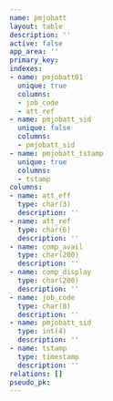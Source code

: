 ```yaml
---
name: pmjobatt
layout: table
description: ''
active: false
app_area: ''
primary_key: 
indexes:
- name: pmjobatt01
  unique: true
  columns:
  - job_code
  - att_ref
- name: pmjobatt_sid
  unique: false
  columns:
  - pmjobatt_sid
- name: pmjobatt_tstamp
  unique: true
  columns:
  - tstamp
columns:
- name: att_eff
  type: char(3)
  description: ''
- name: att_ref
  type: char(6)
  description: ''
- name: comp_avail
  type: char(200)
  description: ''
- name: comp_display
  type: char(200)
  description: ''
- name: job_code
  type: char(8)
  description: ''
- name: pmjobatt_sid
  type: int(4)
  description: ''
- name: tstamp
  type: timestamp
  description: ''
relations: []
pseudo_pk: 
---
```


